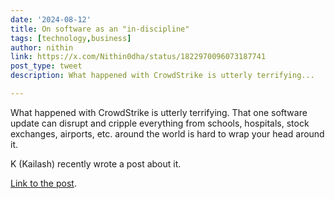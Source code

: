 ```yaml
---
date: '2024-08-12'
title: On software as an "in-discipline"
tags: [technology,business]
author: nithin
link: https://x.com/Nithin0dha/status/1822970096073187741
post_type: tweet
description: What happened with CrowdStrike is utterly terrifying...

---
```


What happened with CrowdStrike is utterly terrifying. That one software update can disrupt and cripple everything from schools, hospitals, stock exchanges, airports, etc. around the world is hard to wrap your head around it. 

K (Kailash) recently wrote a post about it.

[Link to the post](https://nadh.in/blog/on-software-as-an-indiscipline/).
